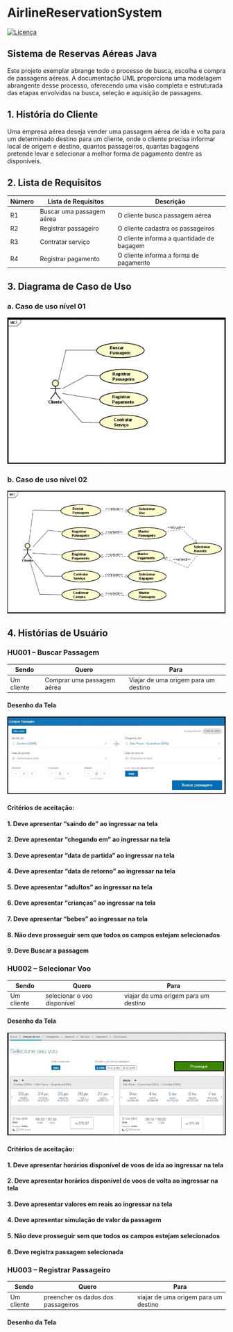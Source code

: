 # AirlineReservationSystem
[![Licença](https://img.shields.io/github/license/BCSERAFIM/AirlineReservationSystem
)](https://github.com/BCSERAFIM/AirlineReservationSystem/blob/main/LICENSE)


## Sistema de Reservas Aéreas Java
Este projeto exemplar abrange todo o processo de busca, escolha e
compra de passagens aéreas. A documentação UML proporciona uma
modelagem abrangente desse processo, oferecendo uma visão completa
e estruturada das etapas envolvidas na busca, seleção e aquisição
de passagens.

## 1. História do Cliente
Uma empresa aérea deseja vender uma passagem aérea de ida e
volta para um determinado destino para um cliente, onde o
cliente precisa informar local de origem e destino, quantos 
passageiros, quantas bagagens pretende levar e selecionar a
melhor forma de pagamento dentre as disponíveis.

## 2. Lista de Requisitos
| Número |      Lista de Requisitos       |           Descrição                       |
|--------|------------------------------- |-------------------------------------------|
| R1     | Buscar uma passagem aérea      | O cliente busca passagem aérea            |
| R2     | Registrar passageiro           | O cliente cadastra os passageiros         |
| R3     | Contratar serviço              | O cliente informa a quantidade de bagagem |
| R4     | Registrar pagamento            | O cliente informa a forma de pagamento    |

## 3. Diagrama de Caso de Uso
  ### a. Caso de uso nível 01
  ![UC1](imgs/UC1.jpg)
  
  ### b. Caso de uso nível 02
  ![UC2](imgs/UC2.jpg)

## 4. Histórias de Usuário

### HU001 – Buscar Passagem
  
  | Sendo            | Quero                      | Para                                  |
|------------------|----------------------------|---------------------------------------|
| Um cliente      | Comprar uma passagem aérea  | Viajar de uma origem para um destino |

  #### Desenho da Tela
 ![HU001](imgs/HU001.jpg)
 
  #### Critérios de aceitação:
  ####  1. Deve apresentar “saindo de” ao ingressar na tela
  ####  2. Deve apresentar “chegando em” ao ingressar na tela
  ####  3. Deve apresentar “data de partida” ao ingressar na tela
  ####  4. Deve apresentar “data de retorno” ao ingressar na tela
  ####  5. Deve apresentar “adultos” ao ingressar na tela
  ####  6. Deve apresentar “crianças” ao ingressar na tela
  ####  7. Deve apresentar “bebes” ao ingressar na tela
  ####  8. Não deve prosseguir sem que todos os campos estejam selecionados
  ####  9. Deve Buscar a passagem


  ### HU002 – Selecionar Voo  
   | Sendo            | Quero                      | Para                               |
|------------------|----------------------------|---------------------------------------|
| Um cliente      | selecionar o voo disponível  | viajar de uma origem para um destino |

#### Desenho da Tela
![HU002](imgs/HU002.jpg)

#### Critérios de aceitação:
####  1. Deve apresentar horários disponível de voos de ida ao ingressar na tela
####  2. Deve apresentar horários disponível de voos de volta ao ingressar na tela 
####  3. Deve apresentar valores em reais ao ingressar na tela
####  4. Deve apresentar simulação de valor da passagem
####  5. Não deve prosseguir sem que todos os campos estejam selecionados
####  6. Deve registra passagem selecionada


### HU003 – Registrar Passageiro
| Sendo            | Quero                      | Para                               |
|------------------|----------------------------|---------------------------------------|
| Um cliente      | preencher os dados dos passageiros  | viajar de uma origem para um destino |

#### Desenho da Tela

